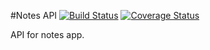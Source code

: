 #Notes API [![Build Status](https://travis-ci.org/HackerYou/starbuck-api.svg)](https://travis-ci.org/HackerYou/starbuck-api) [![Coverage Status](https://coveralls.io/repos/HackerYou/starbuck-api/badge.svg?branch=master&service=github)](https://coveralls.io/github/HackerYou/starbuck-api?branch=master)

API for notes app.

